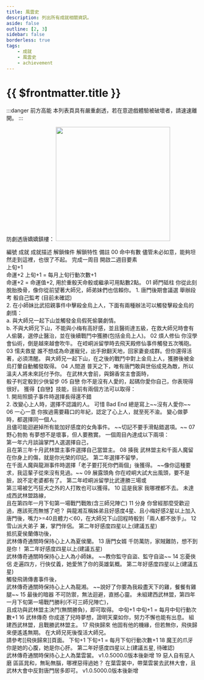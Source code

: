```yaml
---
title: 風雲史
description: 列出所有成就相關資訊。
aside: false
outline: [2, 3]
sidebar: false
borderless: true
tags:
    - 成就
    - 風雲史
    - achievement
---
```


# {{ $frontmatter.title }}

:::danger 前方高能
本列表頁具有嚴重劇透，若在意遊戲體驗被破壞者，請速速離開。
:::

防劇透唐嬌嬌鎮樓：
<img height="300" width="300" src="/images/characters/big_trainee_girl_1/jojo.webp">

<BTable>
    <tr>
        <td>編號</td>
        <td :unsortable="true">成就</td>
        <td :unsortable="true">成就描述</td>
        <td :unsortable="true">解鎖條件</td>
        <td :unsortable="true">解鎖特性</td>
        <td :unsortable="true">備註</td>
    </tr>
    <tr>
        <td id="風雲史-No.00">00</td>
        <td><AchievementIcon :size="`medium`" :no="`00`">命中有數</AchievementIcon></td>
        <td>儘管未必如意，能夠坦然走到這裡，也很了不起。</td>
        <td>完成一周目</td>
        <td>
            開啟二週目要素<br>
            上旬+1<br>
            命運+2
        </td>
        <td>
            上旬+1 = 每月上旬行動次數+1<br>
            命運+2 = 命運值+2, 用於重骰天命骰或繼承可用點數2點。
        </td>
    </tr>
    <tr>
        <td id="風雲史-No.01">01</td>
        <td><AchievementIcon :size="`medium`" :no="`01`">師門砥柱</AchievementIcon></td>
        <td>你從此刻脫胎換骨，像你從前望著大師兄，師弟妹們也信賴你。</td>
        <td>
            1. 唐門後期會議選 舉辦段考 骰自己監考 (目前未確認) <br>
            2. 在<Girl0Icon>小師妹</Girl0Icon>比武招親事件中擊殺金烏上人，下面有兩種辦法可以觸發擊殺金烏的劇情： <br>
            a. 與大師兄一起下山並觸發金烏假死偷襲劇情。<br>
            b. 不與大師兄下山，不能與<Girl3Icon>小梅</Girl3Icon>有高好感，並且醫術達五級，在救大師兄時會有人偷襲，選停止醫治，並在後續戰鬥中獲勝(包括金烏上人)。
        </td>
        <td></td>
        <td></td>
    </tr>
    <tr>
        <td id="風雲史-No.02">02</td>
        <td><AchievementIcon :size="`medium`" :no="`02`">煩人修仙</AchievementIcon></td>
        <td>你沒學會仙術，倒是越來越會吹牛。</td>
        <td>在崆峒派留學時去飛天殿修仙事件觸發五次嘴砲。</td>
        <td></td>
        <td></td>
    </tr>
    <tr>
        <td id="風雲史-No.03">03</td>
        <td><AchievementIcon :size="`medium`" :no="`03`">懦夫救星</AchievementIcon></td>
        <td>誰不想成為命運寵兒，出手掀翻天地，回家妻妾成群。但你還得活著，必須清醒。</td>
        <td>與大師兄一起下山，在之後的戰鬥中對上金烏上人，獲勝後被金烏打暈自動觸發取得。</td>
        <td></td>
        <td></td>
    </tr>
    <tr>
        <td id="風雲史-No.04">04</td>
        <td><AchievementIcon :size="`medium`" :no="`04`">人間道</AchievementIcon></td>
        <td>普天之下，唯有唐門敢與世俗成見為敵，所以溫夫人將未來託付予你。</td>
        <td>在武林大會前，與錦香宮主會面時，<br>
            骰子判定骰到少俠留步
        </td>
        <td></td>
        <td></td>
    </tr>
    <tr>
        <td id="風雲史-No.05">05</td>
        <td><AchievementIcon :size="`medium`" :no="`05`">自戀</AchievementIcon></td>
        <td>你不是沒有人愛的，起碼你愛你自己，你表現得很好。</td>
        <td>
            獲得【自戀】技能，目前有兩個方法可以取得：<br>
            1. 開局照鏡子事件時選擇長得還不錯<br>
            2. 改變心上人時，選擇不認識的人。
        </td>
        <td></td>
        <td>可惜 Bad End 總是寫上~~沒有人愛你~~</td>
    </tr>
    <tr>
        <td id="風雲史-No.06">06</td>
        <td><AchievementIcon :size="`medium`" :no="`06`">一心一意</AchievementIcon></td>
        <td>你挨過需要藉口的年紀，認定了心上人，就至死不渝。</td>
        <td>變心做夢時，都選擇同一個人。<br>
            且儘可能迴避掉所有能加好感度的女角事件。
        </td>
        <td></td>
        <td>~~切記不要手滑點錯選項。~~</td>
    </tr>
    <tr>
        <td id="風雲史-No.07">07</td>
        <td><AchievementIcon :size="`medium`" :no="`07`">野心勃勃</AchievementIcon></td>
        <td>有夢想不是壞事，但人要務實。</td>
        <td>
            一個周目內達成以下兩項：<br>
            第一年六月談論掌門人選選擇自己，<br>
            且在第三年十月武林盟主事件選擇自己當盟主。
        </td>
        <td></td>
        <td></td>
    </tr>
    <tr>
        <td id="風雲史-No.08">08</td>
        <td><AchievementIcon :size="`medium`" :no="`08`">揍我</AchievementIcon></td>
        <td>武林盟主和千面人魔留在你身上的傷，就是你光榮的印記。</td>
        <td>第二年選擇不留學，<br>
            在千面人魔與龍淵事件時選擇「老子要打死你們兩個」後獲得。</td>
        <td></td>
        <td>~~像你這種要求，我這輩子從來沒有見過。~~</td>
    </tr>
    <tr>
        <td id="風雲史-No.09">09</td>
        <td><AchievementIcon :size="`medium`" :no="`09`">展露頭角</AchievementIcon></td>
        <td>你在崆峒大試大出風頭，要不是臉，說不定老婆都有了。</td>
        <td>
            第二年崆峒派留學比武連勝三場或<br>
            第三場被乞丐狂犬之外的人打敗也可以獲得。
        </td>
        <td></td>
        <td></td>
    </tr>
    <tr>
        <td id="風雲史-No.10">10</td>
        <td><AchievementIcon :size="`medium`" :no="`10`">這是我家</AchievementIcon></td>
        <td>我哪裡都不去。</td>
        <td>
            未達成西武林盟路線，<br>
            且在第四年一月下旬第一場戰鬥戰敗(含三師兄陣亡)
        </td>
        <td></td>
        <td></td>
    </tr>
    <tr>
        <td id="風雲史-No.11">11</td>
        <td><AchievementIcon :size="`medium`" :no="`11`">分身</AchievementIcon></td>
        <td>你曾經那麼受歡迎過，應該死而無憾了吧？</td>
        <td>與<Girl8Icon>龍湘</Girl8Icon>互稱姊弟且好感度4星、且<Girl3Icon>小梅</Girl3Icon>好感2星以上加入唐門後，嘴力>=40且體力＜60，在大師兄下山回程時骰到「兩人都不放手」。</td>
        <td></td>
        <td></td>
    </tr>
    <tr>
        <td id="風雲史-No.12">12</td>
        <td><AchievementIcon :size="`medium`" :no="`12`">雪山派大弟子</AchievementIcon></td>
        <td>兼，<Girl5Icon>掌門</Girl5Icon>伴侶。</td>
        <td>
            第二年好感度四星以上(建議五星)<br>
            抵抗<Girl5Icon>夏侯蘭</Girl5Icon>傳功後，<br>
            武林傳奇通關時保持心上人為<Girl5Icon>夏侯蘭</Girl5Icon>。
        </td>
        <td></td>
        <td></td>
    </tr>
    <tr>
        <td id="風雲史-No.13">13</td>
        <td><AchievementIcon :size="`medium`" :no="`13`">唐門女婿</AchievementIcon></td>
        <td>千防萬防，家賊難防，想不到是你！</td>
        <td>
            第二年好感度四星以上(建議五星)<br>
            武林傳奇通關時保持心上人為<Girl0Icon>小師妹</Girl0Icon>。
        </td>
        <td></td>
        <td>~~教你監守自盜、監守自盜~~</td>
    </tr>
    <tr>
        <td id="風雲史-No.14">14</td>
        <td><AchievementIcon :size="`medium`" :no="`14`">忘憂俠侶</AchievementIcon></td>
        <td>走遍四方，行俠仗義，<Girl8Icon>她</Girl8Icon>愛煞了你的英雄氣概。</td>
        <td>
            第二年好感度四星以上(建議五星)<br>
            觸發飛鴿傳書事件後，<br>
            武林傳奇通關時保持心上人為<Girl8Icon>龍湘</Girl8Icon>。
        </td>
        <td></td>
        <td>~~說好了你要為我殺盡天下的雞，餐餐有雞腿~~</td>
    </tr>
    <tr>
        <td id="風雲史-No.15">15</td>
        <td><AchievementIcon :size="`medium`" :no="`15`">最後的暗器</AchievementIcon></td>
        <td>不可防禦，無法迴避，直撼心靈。</td>
        <td>
            未組建西武林盟，第四年一月下旬第一場戰鬥勝利(不可三師兄陣亡)，<br>
            且成功與武林盟主決鬥(無關勝負)，即可取得。
        </td>
        <td>中旬+1</td>
        <td>中旬+1 = 每月中旬行動次數+1</td>
    </tr>
    <tr>
        <td id="風雲史-No.16">16</td>
        <td><AchievementIcon :size="`medium`" :no="`16`">武林傳奇</AchievementIcon></td>
        <td>你成遂了兒時夢想，證明天棄如你，努力不懈也能有出息。</td>
        <td>組建西武林盟，且戰勝武林盟主。</td>
        <td></td>
        <td></td>
    </tr>
    <tr>
        <td id="風雲史-No.17">17</td>
        <td><AchievementIcon :size="`medium`" :no="`17`">飛俠歸來</AchievementIcon></td>
        <td>他固有他的機緣，但若無你，飛俠歸來便遙遙無期。</td>
        <td>在大師兄死後復活大師兄。<br>請參考<MarkdownWrapper>[[飛俠歸來]]</MarkdownWrapper>頁面。</td>
        <td>下旬+1</td>
        <td>下旬+1 = 每月下旬行動次數+1</td>
    </tr>
    <tr>
        <td id="風雲史-No.18">18</td>
        <td><AchievementIcon :size="`medium`" :no="`18`">魔王的爪牙</AchievementIcon></td>
        <td>你是她的心腹，她是你心肝。</td>
        <td>第二年好感度四星以上(建議五星, 待確認)<br>
            武林傳奇通關時保持心上人為<Girl2Icon>葉雲裳</Girl2Icon>。</td>
        <td></td>
        <td>v1.0.5000.0版本後新增</td>
    </tr>
    <tr>
        <td id="風雲史-No.19">19</td>
        <td><AchievementIcon :size="`medium`" :no="`19`">惡人自有惡人磨</AchievementIcon></td>
        <td>區區晁和，無恥無腦，哪裡惡得過她？</td>
        <td>在<Girl2Icon>葉雲裳</Girl2Icon>中，帶<Girl2Icon>葉雲裳</Girl2Icon>去武林大會，且武林大會中反對唐門居多即可。</td>
        <td></td>
        <td>v1.0.5000.0版本後新增</td>
    </tr>
</BTable>
